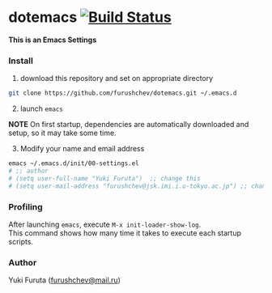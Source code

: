 # dotemacs [![Build Status](https://travis-ci.org/furushchev/dotemacs.svg)](https://travis-ci.org/furushchev/dotemacs)

**This is an Emacs Settings**

### Install

1. download this repository and set on appropriate directory

  ``` bash
git clone https://github.com/furushchev/dotemacs.git ~/.emacs.d
```

2. launch `emacs`

  **NOTE** On first startup, dependencies are automatically downloaded and setup, so it may take some time.
  
3. Modify your name and email address

  ```bash
emacs ~/.emacs.d/init/00-settings.el
# ;; author
# (setq user-full-name "Yuki Furuta")  ;; change this
# (setq user-mail-address "furushchev@jsk.imi.i.u-tokyo.ac.jp") ;; change also this
```

### Profiling

After launching `emacs`, execute `M-x init-loader-show-log`.  
This command shows how many time it takes to execute each startup scripts.

### Author

Yuki Furuta (furushchev@mail.ru)
